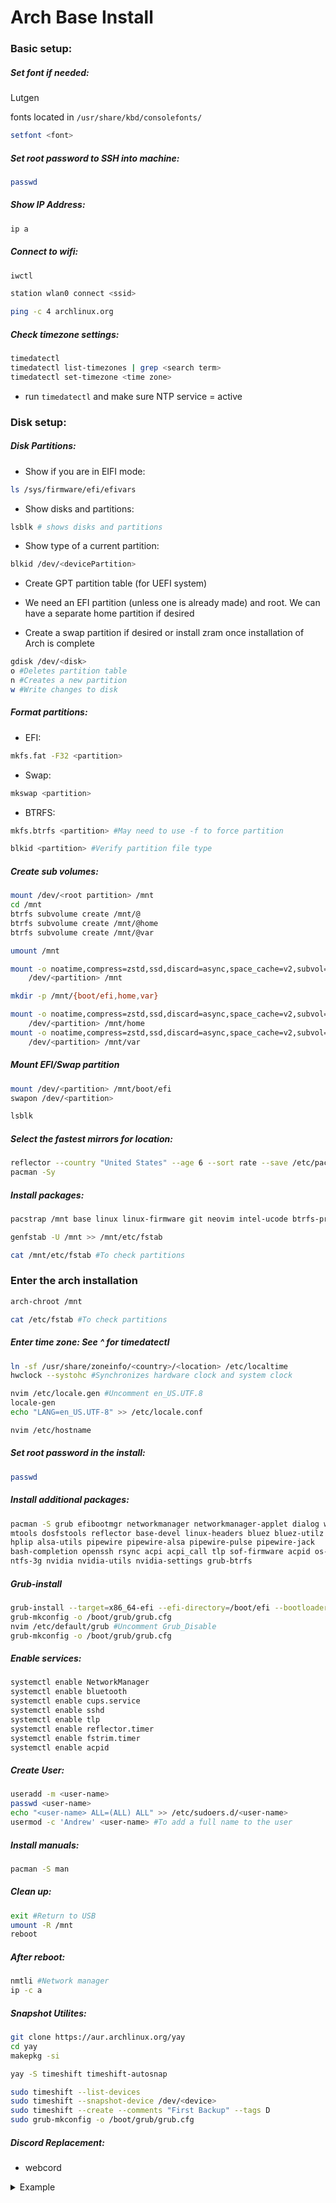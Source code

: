 # Arch Base Install

### Basic setup:

##### Set font if needed:

Lutgen

fonts located in ```/usr/share/kbd/consolefonts/```

```bash
setfont <font>
```

##### Set root password to SSH into machine:

```bash
passwd
```

##### Show IP Address:

```bash
ip a
```

##### Connect to wifi:

```bash
iwctl
```



```bash
station wlan0 connect <ssid>
```

```bash
ping -c 4 archlinux.org
```

##### Check timezone settings:

```bash
timedatectl
timedatectl list-timezones | grep <search term>
timedatectl set-timezone <time zone>
```

- run ```timedatectl``` and make sure NTP service = active

### Disk setup:



##### Disk Partitions:

- Show if you are in EIFI mode:

```bash
ls /sys/firmware/efi/efivars
```

- Show disks and partitions:

```bash
lsblk # shows disks and partitions
```

- Show type of a current partition:

```bash
blkid /dev/<devicePartition>
```

- Create GPT partition table (for UEFI system)

- We need an EFI partition (unless one is already made) and root. We can have a separate home partition if desired 

- Create a swap partition if desired or install zram once installation of Arch is complete

```bash
gdisk /dev/<disk>
o #Deletes partition table
n #Creates a new partition
w #Write changes to disk
```



##### Format partitions:

- EFI:

```bash
mkfs.fat -F32 <partition>
```

- Swap:

```bash
mkswap <partition>
```

- BTRFS:

```bash
mkfs.btrfs <partition> #May need to use -f to force partition
```

```bash
blkid <partition> #Verify partition file type
```



##### Create sub volumes:

```bash
mount /dev/<root partition> /mnt
cd /mnt
btrfs subvolume create /mnt/@
btrfs subvolume create /mnt/@home
btrfs subvolume create /mnt/@var
```

```bash
umount /mnt
```

```bash
mount -o noatime,compress=zstd,ssd,discard=async,space_cache=v2,subvol=@ 
    /dev/<partition> /mnt
```

```bash
mkdir -p /mnt/{boot/efi,home,var}
```

```bash
mount -o noatime,compress=zstd,ssd,discard=async,space_cache=v2,subvol=@home 
    /dev/<partition> /mnt/home
mount -o noatime,compress=zstd,ssd,discard=async,space_cache=v2,subvol=@var 
    /dev/<partition> /mnt/var
```

##### Mount EFI/Swap partition

```bash
mount /dev/<partition> /mnt/boot/efi
swapon /dev/<partition>
```

```bash
lsblk
```



##### Select the fastest mirrors for location:

```bash
reflector --country "United States" --age 6 --sort rate --save /etc/pacman.d/mirrorlist
pacman -Sy
```



##### Install packages:

```bash
pacstrap /mnt base linux linux-firmware git neovim intel-ucode btrfs-progs
```

```bash
genfstab -U /mnt >> /mnt/etc/fstab
```

```bash
cat /mnt/etc/fstab #To check partitions
```



### Enter the arch installation

```bash
arch-chroot /mnt
```

```bash
cat /etc/fstab #To check partitions
```



##### Enter time zone: See ^ for timedatectl

```bash
ln -sf /usr/share/zoneinfo/<country>/<location> /etc/localtime
hwclock --systohc #Synchronizes hardware clock and system clock
```

```bash
nvim /etc/locale.gen #Uncomment en_US.UTF.8
locale-gen
echo "LANG=en_US.UTF-8" >> /etc/locale.conf
```

```bash
nvim /etc/hostname
```



##### Set root password in the install:

```bash
passwd
```



##### Install additional packages:

```bash
pacman -S grub efibootmgr networkmanager networkmanager-applet dialog wpa_supplicant
mtools dosfstools reflector base-devel linux-headers bluez bluez-utilz cups 
hplip alsa-utils pipewire pipewire-alsa pipewire-pulse pipewire-jack
bash-completion openssh rsync acpi acpi_call tlp sof-firmware acpid os-prober
ntfs-3g nvidia nvidia-utils nvidia-settings grub-btrfs
```



##### Grub-install

```bash
grub-install --target=x86_64-efi --efi-directory=/boot/efi --bootloader=GRUB
grub-mkconfig -o /boot/grub/grub.cfg
nvim /etc/default/grub #Uncomment Grub_Disable
grub-mkconfig -o /boot/grub/grub.cfg
```



##### Enable services:

```bash
systemctl enable NetworkManager
systemctl enable bluetooth
systemctl enable cups.service
systemctl enable sshd
systemctl enable tlp
systemctl enable reflector.timer
systemctl enable fstrim.timer
systemctl enable acpid
```



##### Create User:

```bash
useradd -m <user-name>
passwd <user-name>
echo "<user-name> ALL=(ALL) ALL" >> /etc/sudoers.d/<user-name>
usermod -c 'Andrew' <user-name> #To add a full name to the user
```



##### Install manuals:

```bash
pacman -S man
```



##### Clean up:

```bash
exit #Return to USB
umount -R /mnt
reboot
```



##### After reboot:

```bash
nmtli #Network manager
ip -c a
```



##### Snapshot Utilites:

```bash
git clone https://aur.archlinux.org/yay
cd yay
makepkg -si
```

```bash
yay -S timeshift timeshift-autosnap
```

```bash
sudo timeshift --list-devices
sudo timeshift --snapshot-device /dev/<device>
sudo timeshift --create --comments "First Backup" --tags D
sudo grub-mkconfig -o /boot/grub/grub.cfg
```







##### Discord Replacement:

- webcord

<details>
<summary>Example</summary>
Put text here
</details>
